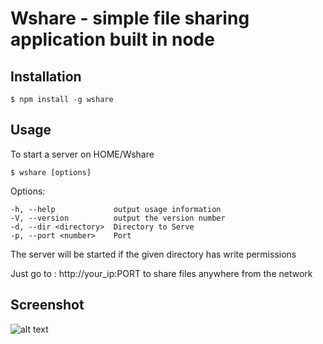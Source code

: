 Wshare - simple file sharing application built in node
=================================================

Installation
--------------

```console
$ npm install -g wshare
```

Usage
---------

To start a server on HOME/Wshare

```console
$ wshare [options]
```
  Options:

    -h, --help             output usage information
    -V, --version          output the version number
    -d, --dir <directory>  Directory to Serve
    -p, --port <number>    Port

The server will be started if the given directory has write permissions

Just go to : http://your_ip:PORT 
to share files anywhere from the network

Screenshot
---------
![alt text](https://raw.githubusercontent.com/joseprb/wshare/master/src/assets/images/ss-1.png)
